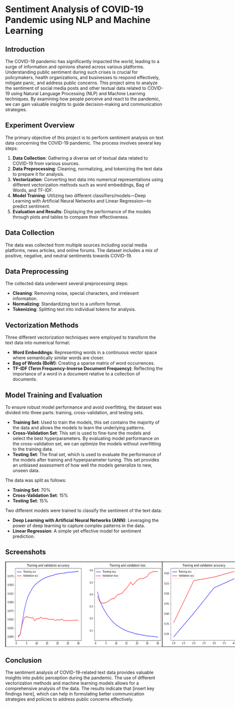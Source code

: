 # Sentiment Analysis of COVID-19 Pandemic using NLP and Machine Learning

## Introduction

The COVID-19 pandemic has significantly impacted the world, leading to a surge of information and opinions shared across various platforms. Understanding public sentiment during such crises is crucial for policymakers, health organizations, and businesses to respond effectively, mitigate panic, and address public concerns. This project aims to analyze the sentiment of social media posts and other textual data related to COVID-19 using Natural Language Processing (NLP) and Machine Learning techniques. By examining how people perceive and react to the pandemic, we can gain valuable insights to guide decision-making and communication strategies.

## Experiment Overview

The primary objective of this project is to perform sentiment analysis on text data concerning the COVID-19 pandemic. The process involves several key steps:

1. **Data Collection**: Gathering a diverse set of textual data related to COVID-19 from various sources.
2. **Data Preprocessing**: Cleaning, normalizing, and tokenizing the text data to prepare it for analysis.
3. **Vectorization**: Converting text data into numerical representations using different vectorization methods such as word embeddings, Bag of Words, and TF-IDF.
4. **Model Training**: Utilizing two different classifiers/models—Deep Learning with Artificial Neural Networks and Linear Regression—to predict sentiment.
5. **Evaluation and Results**: Displaying the performance of the models through plots and tables to compare their effectiveness.

## Data Collection

The data was collected from multiple sources including social media platforms, news articles, and online forums. The dataset includes a mix of positive, negative, and neutral sentiments towards COVID-19.

## Data Preprocessing

The collected data underwent several preprocessing steps:
- **Cleaning**: Removing noise, special characters, and irrelevant information.
- **Normalizing**: Standardizing text to a uniform format.
- **Tokenizing**: Splitting text into individual tokens for analysis.

## Vectorization Methods

Three different vectorization techniques were employed to transform the text data into numerical format:
- **Word Embeddings**: Representing words in a continuous vector space where semantically similar words are closer.
- **Bag of Words (BoW)**: Creating a sparse matrix of word occurrences.
- **TF-IDF (Term Frequency-Inverse Document Frequency)**: Reflecting the importance of a word in a document relative to a collection of documents.

## Model Training and Evaluation

To ensure robust model performance and avoid overfitting, the dataset was divided into three parts: training, cross-validation, and testing sets. 

- **Training Set**: Used to train the models, this set contains the majority of the data and allows the models to learn the underlying patterns.
- **Cross-Validation Set**: This set is used to fine-tune the models and select the best hyperparameters. By evaluating model performance on the cross-validation set, we can optimize the models without overfitting to the training data.
- **Testing Set**: The final set, which is used to evaluate the performance of the models after training and hyperparameter tuning. This set provides an unbiased assessment of how well the models generalize to new, unseen data.

The data was split as follows:
- **Training Set**: 70%
- **Cross-Validation Set**: 15%
- **Testing Set**: 15%

Two different models were trained to classify the sentiment of the text data:
- **Deep Learning with Artificial Neural Networks (ANN)**: Leveraging the power of deep learning to capture complex patterns in the data.
- **Linear Regression**: A simple yet effective model for sentiment prediction.

## Screenshots
<div style='display:flex;'>
<img src="results/1.png" alt="Smaller" width="500"/>
<img src="results/2.png" alt="Smaller" width="500"/>
<img src="results/final results table.png" alt="Smaller" width="500"/>
</div>


## Conclusion

The sentiment analysis of COVID-19-related text data provides valuable insights into public perception during the pandemic. The use of different vectorization methods and machine learning models allows for a comprehensive analysis of the data. The results indicate that [insert key findings here], which can help in formulating better communication strategies and policies to address public concerns effectively.

